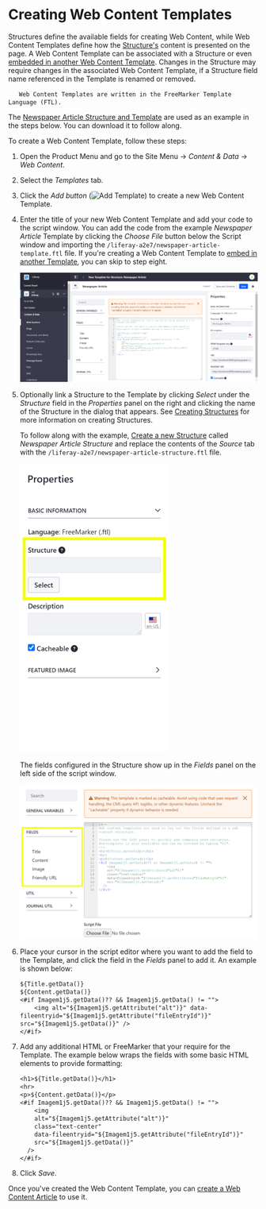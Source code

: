 # Creating Web Content Templates

Structures define the available fields for creating Web Content, while Web Content Templates define how the [Structure's](../web-content-structures/creating-structures.md) content is presented on the page. A Web Content Template can be associated with a Structure or even [embedded in another Web Content Template](./advanced-web-content-templates/embedding-web-content-templates.md). Changes in the Structure may require changes in the associated Web Content Template, if a Structure field name referenced in the Template is renamed or removed.

```note::
   Web Content Templates are written in the FreeMarker Template Language (FTL).
```

The [Newspaper Article Structure and Template](https://github.com/liferay/liferay-learn/tree/master/docs/dxp/7.x/en/content-authoring-and-management/web-content/user-guide/web-content-templates/creating-web-content-templates/liferay-a2e7.zip) are used as an example in the steps below. You can download it to follow along.

To create a Web Content Template, follow these steps:

1. Open the Product Menu and go to the Site Menu &rarr; *Content & Data* &rarr; *Web Content*.
1. Select the *Templates* tab.
1. Click the *Add button* (![Add Template](../../../../images/icon-add.png)) to create a new Web Content Template.
1. Enter the title of your new Web Content Template and add your code to the script window. You can add the code from the example *Newspaper Article* Template by clicking the *Choose File* button below the Script window and importing the `/liferay-a2e7/newspaper-article-template.ftl` file. If you're creating a Web Content Template to [embed in another Template](./advanced-web-content-templates/embedding-web-content-templates.md), you can skip to step eight.

    ![Template code (FreeMarker) is added to the script window.](./creating-web-content-templates/images/01.png)

1. Optionally link a Structure to the Template by clicking *Select* under the *Structure* field in the *Properties* panel on the right and clicking the name of the Structure in the dialog that appears. See [Creating Structures](../web-content-structures/creating-structures.md) for more information on creating Structures.

    To follow along with the example, [Create a new Structure](../web-content-structures/creating-structures.md) called *Newspaper Article Structure* and replace the contents of the *Source* tab with the `/liferay-a2e7/newspaper-article-structure.ftl` file.
   
    ![You can link the Template to a Structure through the Properties panel.](./creating-web-content-templates/images/02.png)

    The fields configured in the Structure show up in the *Fields* panel on the left side of the script window.

    ![Available Structure field variables are added to the Fields panel on the left side of the Script window.](./creating-web-content-templates/images/03.png)

1. Place your cursor in the script editor where you want to add the field to the Template, and click the field in the *Fields* panel to add it. An example is shown below:

    ```markup
    ${Title.getData()}
    ${Content.getData()}
    <#if Imagem1j5.getData()?? && Imagem1j5.getData() != "">
    	<img alt="${Imagem1j5.getAttribute("alt")}" data-fileentryid="${Imagem1j5.getAttribute("fileEntryId")}" src="${Imagem1j5.getData()}" />
    </#if>
    ```

1. Add any additional HTML or FreeMarker that your require for the Template. The example below wraps the fields with some basic HTML elements to provide formatting: 

    ```markup
    <h1>${Title.getData()}</h1>
    <hr>
    <p>${Content.getData()}</p>
    <#if Imagem1j5.getData()?? && Imagem1j5.getData() != "">
    	<img 
        alt="${Imagem1j5.getAttribute("alt")}" 
        class="text-center" 
        data-fileentryid="${Imagem1j5.getAttribute("fileEntryId")}" 
        src="${Imagem1j5.getData()}" 
      />
    </#if>
    ```

1. Click *Save*.

Once you've created the Web Content Template, you can [create a Web Content Article](../web-content-articles/adding-a-basic-web-content-article.md) to use it.